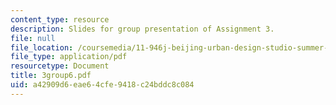 ```yaml
---
content_type: resource
description: Slides for group presentation of Assignment 3.
file: null
file_location: /coursemedia/11-946j-beijing-urban-design-studio-summer-2004/a42909d6eae64cfe9418c24bddc8c084_3group6.pdf
file_type: application/pdf
resourcetype: Document
title: 3group6.pdf
uid: a42909d6-eae6-4cfe-9418-c24bddc8c084
---
```

